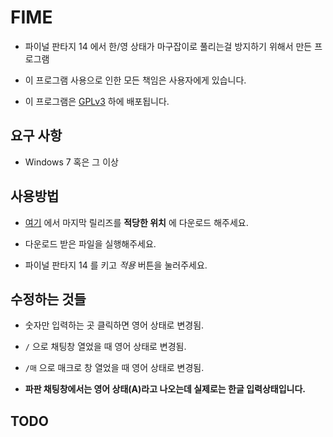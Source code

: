 ﻿# FIME

- 파이널 판타지 14 에서 한/영 상태가 마구잡이로 풀리는걸 방지하기 위해서 만든 프로그램

- 이 프로그램 사용으로 인한 모든 책임은 사용자에게 있습니다.

- 이 프로그램은 [GPLv3](LICENSE.txt) 하에 배포됩니다.

## 요구 사항

- Windows 7 혹은 그 이상

## 사용방법

- [여기](https://github.com/RyuaNerin/FIME/releases/latest) 에서 마지막 릴리즈를 **적당한 위치** 에 다운로드 해주세요.

- 다운로드 받은 파일을 실행해주세요.

- 파이널 판타지 14 를 키고 *적용* 버튼을 눌러주세요.

## 수정하는 것들

- 숫자만 입력하는 곳 클릭하면 영어 상태로 변경됨.

- `/` 으로 채팅창 열었을 때 영어 상태로 변경됨.

- `/매` 으로 매크로 창 열었을 때 영어 상태로 변경됨.

- **파판 채팅창에서는 영어 상태(A)라고 나오는데 실제로는 한글 입력상태입니다.**

## TODO